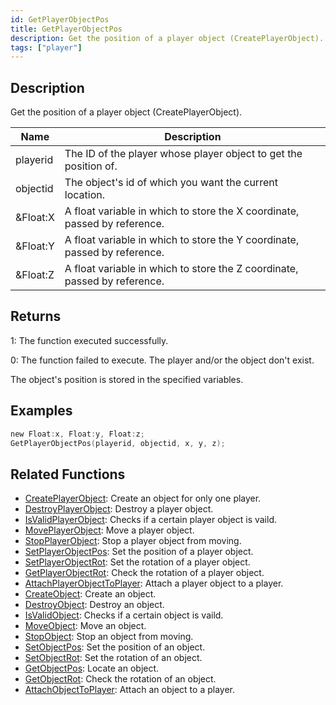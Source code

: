 ```yaml
---
id: GetPlayerObjectPos
title: GetPlayerObjectPos
description: Get the position of a player object (CreatePlayerObject).
tags: ["player"]
---
```


## Description

Get the position of a player object (CreatePlayerObject).

| Name     | Description                                                               |
| -------- | ------------------------------------------------------------------------- |
| playerid | The ID of the player whose player object to get the position of.          |
| objectid | The object's id of which you want the current location.                   |
| &Float:X | A float variable in which to store the X coordinate, passed by reference. |
| &Float:Y | A float variable in which to store the Y coordinate, passed by reference. |
| &Float:Z | A float variable in which to store the Z coordinate, passed by reference. |

## Returns

1: The function executed successfully.

0: The function failed to execute. The player and/or the object don't exist.

The object's position is stored in the specified variables.

## Examples

```c
new Float:x, Float:y, Float:z;
GetPlayerObjectPos(playerid, objectid, x, y, z);
```

## Related Functions

- [CreatePlayerObject](functions/CreatePlayerObject.md): Create an object for only one player.
- [DestroyPlayerObject](functions/DestroyPlayerObject.md): Destroy a player object.
- [IsValidPlayerObject](functions/IsValidPlayerObject.md): Checks if a certain player object is vaild.
- [MovePlayerObject](functions/MovePlayerObject.md): Move a player object.
- [StopPlayerObject](functions/StopPlayerObject.md): Stop a player object from moving.
- [SetPlayerObjectPos](functions/SetPlayerObjectPos.md): Set the position of a player object.
- [SetPlayerObjectRot](functions/SetPlayerObjectRot.md): Set the rotation of a player object.
- [GetPlayerObjectRot](functions/GetPlayerObjectRot.md): Check the rotation of a player object.
- [AttachPlayerObjectToPlayer](functions/AttachPlayerObjectToPlayer.md): Attach a player object to a player.
- [CreateObject](functions/CreateObject.md): Create an object.
- [DestroyObject](functions/DestroyObject.md): Destroy an object.
- [IsValidObject](functions/IsValidObject.md): Checks if a certain object is vaild.
- [MoveObject](functions/MoveObject.md): Move an object.
- [StopObject](functions/StopObject.md): Stop an object from moving.
- [SetObjectPos](functions/SetObjectPos.md): Set the position of an object.
- [SetObjectRot](functions/SetObjectRot.md): Set the rotation of an object.
- [GetObjectPos](functions/GetObjectPos.md): Locate an object.
- [GetObjectRot](functions/GetObjectRot.md): Check the rotation of an object.
- [AttachObjectToPlayer](functions/AttachObjectToPlayer.md): Attach an object to a player.
